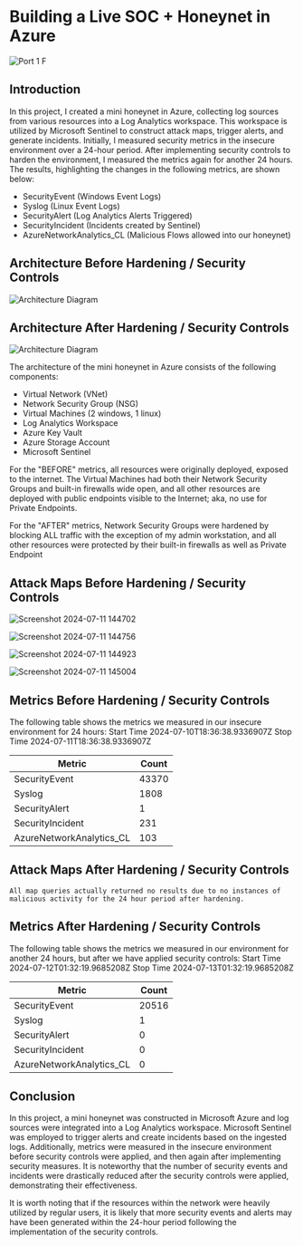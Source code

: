 # Building a Live SOC + Honeynet in Azure
![Port 1 F](https://github.com/user-attachments/assets/d903598b-0843-493e-b7d3-db567e372b8a)


## Introduction

In this project, I created a mini honeynet in Azure, collecting log sources from various resources into a Log Analytics workspace. This workspace is utilized by Microsoft Sentinel to construct attack maps, trigger alerts, and generate incidents. Initially, I measured security metrics in the insecure environment over a 24-hour period. After implementing security controls to harden the environment, I measured the metrics again for another 24 hours. The results, highlighting the changes in the following metrics, are shown below:

- SecurityEvent (Windows Event Logs)
- Syslog (Linux Event Logs)
- SecurityAlert (Log Analytics Alerts Triggered)
- SecurityIncident (Incidents created by Sentinel)
- AzureNetworkAnalytics_CL (Malicious Flows allowed into our honeynet)

## Architecture Before Hardening / Security Controls
![Architecture Diagram](https://i.imgur.com/aBDwnKb.jpg)

## Architecture After Hardening / Security Controls
![Architecture Diagram](https://i.imgur.com/YQNa9Pp.jpg)

The architecture of the mini honeynet in Azure consists of the following components:

- Virtual Network (VNet)
- Network Security Group (NSG)
- Virtual Machines (2 windows, 1 linux)
- Log Analytics Workspace
- Azure Key Vault
- Azure Storage Account
- Microsoft Sentinel

For the "BEFORE" metrics, all resources were originally deployed, exposed to the internet. The Virtual Machines had both their Network Security Groups and built-in firewalls wide open, and all other resources are deployed with public endpoints visible to the Internet; aka, no use for Private Endpoints.

For the "AFTER" metrics, Network Security Groups were hardened by blocking ALL traffic with the exception of my admin workstation, and all other resources were protected by their built-in firewalls as well as Private Endpoint

## Attack Maps Before Hardening / Security Controls
![Screenshot 2024-07-11 144702](https://github.com/user-attachments/assets/8f04ffc3-4ff0-4540-97c1-7bb9303ee2d4)

![Screenshot 2024-07-11 144756](https://github.com/user-attachments/assets/dfaa10de-dfdb-4774-b49c-b953d8577274)

![Screenshot 2024-07-11 144923](https://github.com/user-attachments/assets/4486bd2e-21bc-4353-811e-9908ac1afd55)

![Screenshot 2024-07-11 145004](https://github.com/user-attachments/assets/0c781490-9387-48d1-9833-413c2043f0cc)


## Metrics Before Hardening / Security Controls

The following table shows the metrics we measured in our insecure environment for 24 hours:
Start Time 2024-07-10T18:36:38.9336907Z
Stop Time 2024-07-11T18:36:38.9336907Z

| Metric                   | Count
| ------------------------ | -----
| SecurityEvent            | 43370
| Syslog                   | 1808
| SecurityAlert            | 1
| SecurityIncident         | 231
| AzureNetworkAnalytics_CL | 103

## Attack Maps After Hardening / Security Controls

```All map queries actually returned no results due to no instances of malicious activity for the 24 hour period after hardening.```

## Metrics After Hardening / Security Controls

The following table shows the metrics we measured in our environment for another 24 hours, but after we have applied security controls:
Start Time 2024-07-12T01:32:19.9685208Z
Stop Time	2024-07-13T01:32:19.9685208Z

| Metric                   | Count
| ------------------------ | -----
| SecurityEvent            | 20516
| Syslog                   | 1
| SecurityAlert            | 0
| SecurityIncident         | 0
| AzureNetworkAnalytics_CL | 0

## Conclusion

In this project, a mini honeynet was constructed in Microsoft Azure and log sources were integrated into a Log Analytics workspace. Microsoft Sentinel was employed to trigger alerts and create incidents based on the ingested logs. Additionally, metrics were measured in the insecure environment before security controls were applied, and then again after implementing security measures. It is noteworthy that the number of security events and incidents were drastically reduced after the security controls were applied, demonstrating their effectiveness.

It is worth noting that if the resources within the network were heavily utilized by regular users, it is likely that more security events and alerts may have been generated within the 24-hour period following the implementation of the security controls.
